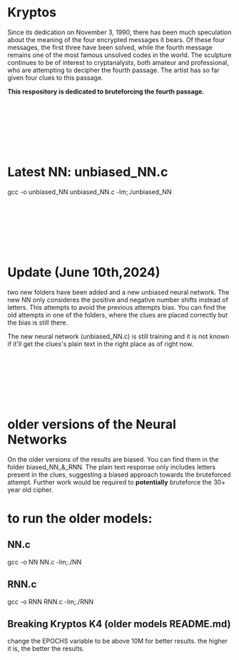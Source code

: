 # Kryptos

Since its dedication on November 3, 1990, there has been much speculation about the meaning of the four encrypted messages it bears. Of these four messages, the first three have been solved, while the fourth message remains one of the most famous unsolved codes in the world. The sculpture continues to be of interest to cryptanalysts, both amateur and professional, who are attempting to decipher the fourth passage. The artist has so far given four clues to this passage. 

**This respository is dedicated to bruteforcing the fourth passage.**

<br>
<br>
<br>
<br>
<br>
<br>

# Latest NN: unbiased_NN.c 

gcc -o unbiased_NN unbiased_NN.c -lm;./unbiased_NN

<br>
<br>
<br>
<br>
<br>
<br>

# Update (June 10th,2024)

two new folders have been added and a new unbiased neural network. 
The new NN only consideres the positive and negative number shifts instead of letters.
This attempts to avoid the previous attempts bias.
You can find the old attempts in one of the folders, where the clues are placed correctly but the bias is still there.

The new neural network (unbiased_NN.c) is still training and it is not known if it'll get the clues's plain text in the right place as of right now.

<br>
<br>
<br>
<br>
<br>
<br>

# older versions of the Neural Networks

On the older versions of the results are biased. You can find them in the folder biased_NN_&_RNN. The plain text response only includes letters present in the clues, suggesting a biased approach towards the bruteforced attempt. Further work would be required to **potentially** bruteforce the 30+ year old cipher.

# to run the older models:

## NN.c
gcc -o NN NN.c -lm;./NN

## RNN.c
gcc -o RNN RNN.c -lm;./RNN

## Breaking Kryptos K4 (older models README.md)

change the EPOCHS variable to be above 10M for better results. the higher it is, the better the results.


